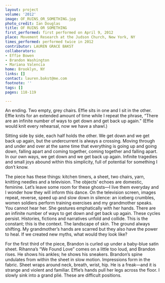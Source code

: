 ```yaml
---
layout: project
volume: '2012'
image: OF_RUINS_OR_SOMETHING.jpg
photo_credit: Ian Douglas
title: OF RUINS OR SOMETHING
first_performed: first performed on April 9, 2012
place: Movement Research at the Judson Church, New York, NY
times_performed: performed twice in 2012
contributor: LAUREN GRACE BAKST
collaborators:
- Effie Bowen
- Brandon Washington
- Mariana Valencia
home: Brooklyn, NY
links: []
contact: lauren.bakst@me.com
footnote: ''
tags: []
pages: 118-119

---
```


An ending. Two empty, grey chairs. Effie sits in one and I sit in the other. Effie knits for an extended amount of time while I repeat the phrase, “There are an infinite number of ways to get down and get back up again.” (Effie would knit every rehearsal, now we have a shawl.)

Sitting side by side, each half holds the other. We get down and we get back up again, but the undercurrent is always a crossing. Moving through and under and over at the same time that everything is going up and going down, falling apart and coming together, coming together and falling apart. In our own ways, we get down and we get back up again. Infinite tragedies and small joys abound within this simplicity, full of potential for something I don’t know.

The piece has these things: kitchen timers, a sheet, two chairs, yarn, knitting needles and a television. The objects’ echoes are domestic, feminine. Let’s leave some room for these ghosts—I live them everyday and I wonder how they will inform this dance. On the television screen, images repeat, reverse, speed up and slow down in silence: an iceberg crumbles, women soldiers perform training exercises and my grandmother speaks. You cannot hear her. She gestures emphatically with her hands. There are an infinite number of ways to get down and get back up again. These cycles persist. Histories, fictions and narratives unfold and collide. This is the constant; this is the context. The landscape of skin. The ground always shifting. My grandmother’s hands are scarred but they also have the power to heal. If we created new myths, what would they look like?

For the first third of the piece, Brandon is curled up under a baby-blue satin sheet. Rihanna’s “We Found Love” comes on a little too loud, and Brandon rises. He shows his ankles; he shows his sneakers. Brandon’s spine undulates from within the sheet in slow motion. Impressions form in the fabric. Sheet wraps around neck, breath, wrist, hip. He is a freak—and it is strange and violent and familiar. Effie’s hands pull her legs across the floor. I slowly sink into a grand plié. These are difficult positions.

